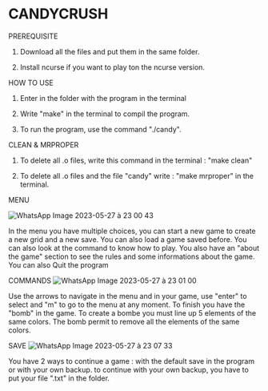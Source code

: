 # CANDYCRUSH #

PREREQUISITE

1) Download all the files and put them in the same folder.

2) Install ncurse if you want to play ton the ncurse version.

HOW TO USE

1) Enter in the folder with the program in the terminal

1) Write "make" in the terminal to compil the program.

2) To run the program, use the command "./candy".

CLEAN & MRPROPER

1) To delete all .o files, write this command in the terminal : "make clean"

2) To delete all .o files and the file "candy" write : "make mrproper" in the terminal.

MENU

![WhatsApp Image 2023-05-27 à 23 00 43](https://github.com/IlyassCYtech/CANDYCRUSH/assets/130382885/efbcfdb5-add1-46e0-a53d-5314ac837e17)


In the menu you have multiple choices, you can start a new game to create a new grid and a new save.
You can also load a game saved before. You can also look at the command to know how to play.
You also have an "about the game" section to see the rules and some informations about the game. You can also Quit the program

COMMANDS
![WhatsApp Image 2023-05-27 à 23 01 00](https://github.com/IlyassCYtech/CANDYCRUSH/assets/130382885/9fed242c-b82a-4dc2-b0c6-8cc1b97688a6)

Use the arrows to navigate in the menu and in your game, use "enter" to select and "m" to go to the menu 
at any moment.
To finish you have the "bomb" in the game. To create a bombe you must line up 5 elements of the same colors.
The bomb permit to remove all the elements of the same colors.

SAVE
![WhatsApp Image 2023-05-27 à 23 07 33](https://github.com/IlyassCYtech/CANDYCRUSH/assets/130382885/5d3b02a8-c182-436d-aa8c-d27fc4ac286b)

You have 2 ways to continue a game : with the default save in the program or with your own backup.
to continue with your own backup, you have to put your file ".txt" in the folder.
